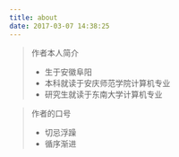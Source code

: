 ```yaml
---
title: about
date: 2017-03-07 14:38:25
---
```


> 作者本人简介
>  - 生于安徽阜阳
>  - 本科就读于安庆师范学院计算机专业
>  - 研究生就读于东南大学计算机专业

> 作者的口号
> - 切忌浮躁
> - 循序渐进 